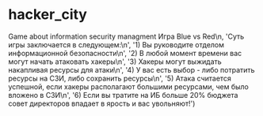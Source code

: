 # hacker_city
Game about information security managment
Игра Blue vs Red\n,
              'Суть игры заключается в следующем:\n',
              '1) Вы руководите отделом информационной безопасности\n',
              '2) В любой момент времени вас могут начать атаковать хакеры\n',
              '3) Хакеры могут выжидать накапливая ресурсы для атаки\n',
              '4) У вас есть выбор - либо потратить ресурсы на СЗИ, либо сохранить ресурсы\n',
              '5) Атака считается успешной, если хакеры располагают большими ресурсами, чем было вложено в СЗИ\n',
              '6) Если вы тратите на ИБ больше 20% бюджета совет директоров впадает в ярость и вас увольняют!')
